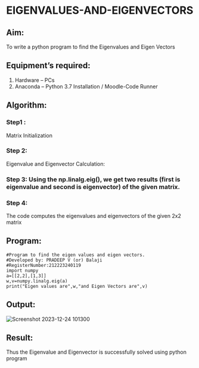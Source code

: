 # EIGENVALUES-AND-EIGENVECTORS
## Aim:
To write a python program to find the Eigenvalues and Eigen Vectors
## Equipment’s required:
1. 	Hardware – PCs
2. 	Anaconda – Python 3.7 Installation / Moodle-Code Runner
## Algorithm:
### Step1 : 
Matrix Initialization
### Step 2: 
Eigenvalue and Eigenvector Calculation:
### Step 3: Using the np.linalg.eig(),  we get two results (first is eigenvalue and second is eigenvector) of the given matrix.
### Step 4: 
The code computes the eigenvalues and eigenvectors of the given 2x2 matrix 

## Program:
```
#Program to find the eigen values and eigen vectors.
#Developed by: PRADEEP V (or) Balaji
#RegisterNumber:212223240119
import numpy
a=[[2,2],[1,3]]
w,v=numpy.linalg.eig(a)
print("Eigen values are",w,"and Eigen Vectors are",v)
```

## Output:
![Screenshot 2023-12-24 101300](https://github.com/velupradeep/EIGENVALUES-AND-EIGENVECTORS/assets/150329341/c7e11a7e-d9be-4631-b306-f88404d61dd0)

## Result:
Thus the Eigenvalue and Eigenvector is successfully solved using python program
